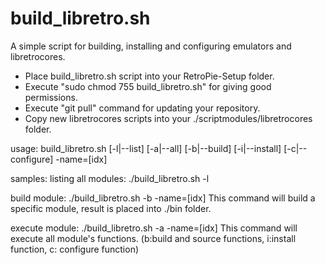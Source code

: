 build_libretro.sh
=================
A simple script for building, installing and configuring emulators and libretrocores.

- Place build_libretro.sh script into your RetroPie-Setup folder. 
- Execute "sudo chmod 755 build_libretro.sh" for giving good permissions.
- Execute "git pull" command for updating your repository.
- Copy new libretrocores scripts into your ./scriptmodules/libretrocores folder.

usage:
build_libretro.sh [-l|--list] [-a|--all] [-b|--build] [-i|--install] [-c|--configure] -name=[idx]

samples:
listing all modules: ./build_libretro.sh -l

build module: ./build_libretro.sh -b -name=[idx]
This command will build a specific module, result is placed into ./bin folder.

execute module: ./build_libretro.sh -a -name=[idx]
This command will execute all module's functions. (b:build and source functions, i:install function, c: configure function)

